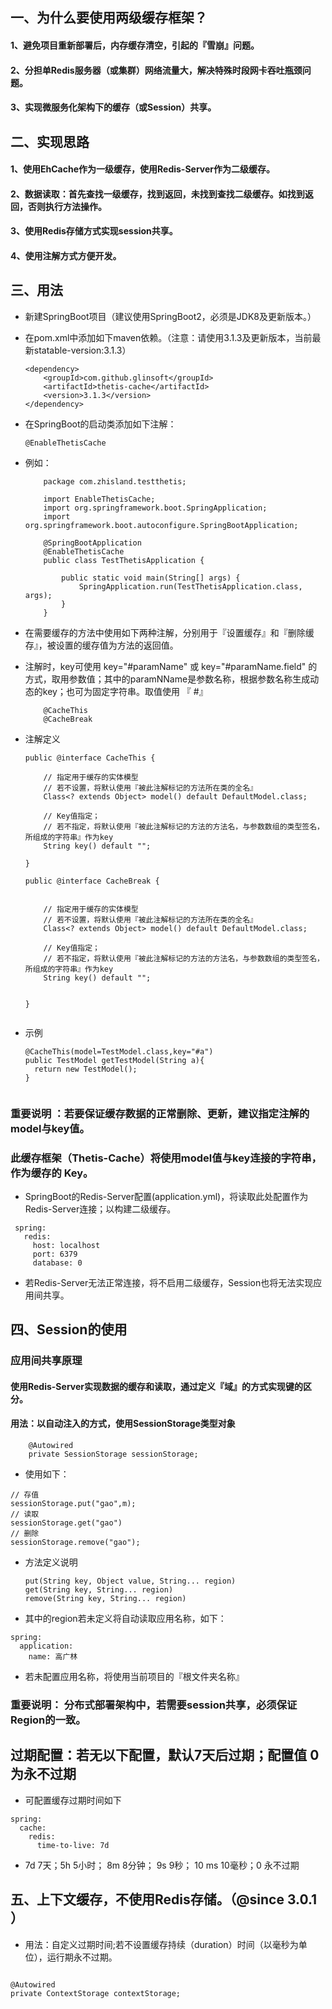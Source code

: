 ## 一、为什么要使用两级缓存框架？

#### 1、避免项目重新部署后，内存缓存清空，引起的『雪崩』问题。
#### 2、分担单Redis服务器（或集群）网络流量大，解决特殊时段网卡吞吐瓶颈问题。
#### 3、实现微服务化架构下的缓存（或Session）共享。


## 二、实现思路

#### 1、使用EhCache作为一级缓存，使用Redis-Server作为二级缓存。
#### 2、数据读取：首先查找一级缓存，找到返回，未找到查找二级缓存。如找到返回，否则执行方法操作。
#### 3、使用Redis存储方式实现session共享。
#### 4、使用注解方式方便开发。

## 三、用法

- 新建SpringBoot项目（建议使用SpringBoot2，必须是JDK8及更新版本。）
- 在pom.xml中添加如下maven依赖。（注意：请使用3.1.3及更新版本，当前最新statable-version:3.1.3）

    ````
    <dependency>
        <groupId>com.github.glinsoft</groupId>
        <artifactId>thetis-cache</artifactId>
        <version>3.1.3</version>
    </dependency>
    
    ````  
    
- 在SpringBoot的启动类添加如下注解：

    ````
    @EnableThetisCache
    ````
    
- 例如：

  ````
      package com.zhisland.testthetis;
      
      import EnableThetisCache;
      import org.springframework.boot.SpringApplication;
      import org.springframework.boot.autoconfigure.SpringBootApplication;
      
      @SpringBootApplication
      @EnableThetisCache
      public class TestThetisApplication {
      
          public static void main(String[] args) {
              SpringApplication.run(TestThetisApplication.class, args);
          }
      }

  ````
- 在需要缓存的方法中使用如下两种注解，分别用于『设置缓存』和『删除缓存』，被设置的缓存值为方法的返回值。
- 注解时，key可使用 key="#paramName" 或 key="#paramName.field" 的方式，取用参数值；其中的paramNName是参数名称，根据参数名称生成动态的key；也可为固定字符串。取值使用 『 #』

  
  ````
      @CacheThis 
      @CacheBreak

  ````
- 注解定义

  ````  
  public @interface CacheThis {
  
      // 指定用于缓存的实体模型
      // 若不设置，将默认使用『被此注解标记的方法所在类的全名』
      Class<? extends Object> model() default DefaultModel.class;
  
      // Key值指定；
      // 若不指定，将默认使用『被此注解标记的方法的方法名，与参数数组的类型签名，所组成的字符串』作为key
      String key() default "";
  
  }
  
  public @interface CacheBreak {
  
  
      // 指定用于缓存的实体模型
      // 若不设置，将默认使用『被此注解标记的方法所在类的全名』
      Class<? extends Object> model() default DefaultModel.class;
  
      // Key值指定；
      // 若不指定，将默认使用『被此注解标记的方法的方法名，与参数数组的类型签名，所组成的字符串』作为key
      String key() default "";
  
  
  }
  

  ````  
- 示例  

  ````    
  @CacheThis(model=TestModel.class,key="#a")
  public TestModel getTestModel(String a){
    return new TestModel();
  }
    
  ````

  
### 重要说明 ：若要保证缓存数据的正常删除、更新，建议指定注解的model与key值。
### 此缓存框架（Thetis-Cache）将使用model值与key连接的字符串，作为缓存的 Key。

  
- SpringBoot的Redis-Server配置(application.yml)，将读取此处配置作为Redis-Server连接；以构建二级缓存。  

 ````
  spring:
    redis:
      host: localhost
      port: 6379
      database: 0

 ````
 
- 若Redis-Server无法正常连接，将不启用二级缓存，Session也将无法实现应用间共享。

## 四、Session的使用

### 应用间共享原理  

 
#### 使用Redis-Server实现数据的缓存和读取，通过定义『域』的方式实现键的区分。


#### 用法：以自动注入的方式，使用SessionStorage类型对象  

 ````  
     @Autowired
     private SessionStorage sessionStorage;

 ````  
 
- 使用如下：  

 ````    
 // 存值
 sessionStorage.put("gao",m);
 // 读取
 sessionStorage.get("gao")
 // 删除
 sessionStorage.remove("gao");
 ````    
 
- 方法定义说明  

  ````    
  put(String key, Object value, String... region)
  get(String key, String... region)
  remove(String key, String... region)

  ````    
  
- 其中的region若未定义将自动读取应用名称，如下：

 ````
 spring:
   application:
     name: 高广林

 ````
     
- 若未配置应用名称，将使用当前项目的『根文件夹名称』


### 重要说明： 分布式部署架构中，若需要session共享，必须保证Region的一致。

## 过期配置：若无以下配置，默认7天后过期；配置值 0 为永不过期

- 可配置缓存过期时间如下    

````
spring:
  cache:
    redis:
      time-to-live: 7d

````    

- 7d 7天；5h 5小时； 8m 8分钟； 9s 9秒； 10 ms 10毫秒；0  永不过期


## 五、上下文缓存，不使用Redis存储。（@since 3.0.1 ）

- 用法：自定义过期时间;若不设置缓存持续（duration）时间（以毫秒为单位），运行期永不过期。    

````    

@Autowired
private ContextStorage contextStorage;

````


